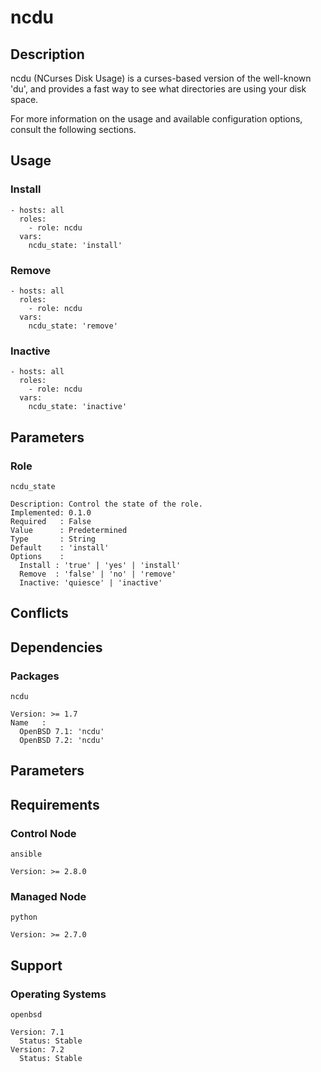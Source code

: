 # ncdu

## Description

ncdu (NCurses Disk Usage) is a curses-based version of the well-known 'du', and
provides a fast way to see what directories are using your disk space.

For more information on the usage and available configuration options,
consult the following sections.

## Usage

### Install

```
- hosts: all
  roles:
    - role: ncdu
  vars:
    ncdu_state: 'install'
```

### Remove

```
- hosts: all
  roles:
    - role: ncdu
  vars:
    ncdu_state: 'remove'
```

### Inactive

```
- hosts: all
  roles:
    - role: ncdu
  vars:
    ncdu_state: 'inactive'
```

## Parameters

### Role

`ncdu_state`

    Description: Control the state of the role.
    Implemented: 0.1.0
    Required   : False
    Value      : Predetermined
    Type       : String
    Default    : 'install'
    Options    :
      Install : 'true' | 'yes' | 'install'
      Remove  : 'false' | 'no' | 'remove'
      Inactive: 'quiesce' | 'inactive'

## Conflicts

## Dependencies

### Packages

`ncdu`

    Version: >= 1.7
    Name   :
      OpenBSD 7.1: 'ncdu'
      OpenBSD 7.2: 'ncdu'

## Parameters

## Requirements

### Control Node

`ansible`

    Version: >= 2.8.0

### Managed Node

`python`

    Version: >= 2.7.0

## Support

### Operating Systems

`openbsd`

    Version: 7.1
      Status: Stable
    Version: 7.2
      Status: Stable
